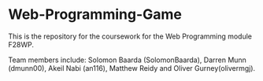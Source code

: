 # Web-Programming-Game

This is the repository for the coursework for the Web Programming module F28WP.

Team members include: Solomon Baarda (SolomonBaarda), Darren Munn (dmunn00), Akeil Nabi (an116), Matthew Reidy and Oliver Gurney(olivermgj).
